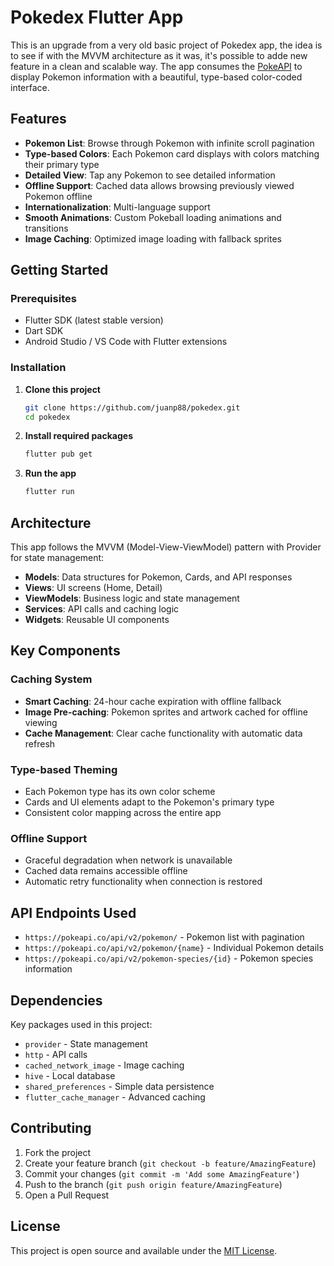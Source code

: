 # Pokedex Flutter App

This is an upgrade from a very old basic project of Pokedex app, the idea is to see if with the MVVM architecture as it was, it's possible to adde new feature in a clean and scalable way. The app consumes the [PokeAPI](https://pokeapi.co/api/v2/) to display Pokemon information with a beautiful, type-based color-coded interface.

## Features

- **Pokemon List**: Browse through Pokemon with infinite scroll pagination
- **Type-based Colors**: Each Pokemon card displays with colors matching their primary type
- **Detailed View**: Tap any Pokemon to see detailed information
- **Offline Support**: Cached data allows browsing previously viewed Pokemon offline
- **Internationalization**: Multi-language support
- **Smooth Animations**: Custom Pokeball loading animations and transitions
- **Image Caching**: Optimized image loading with fallback sprites

## Getting Started

### Prerequisites
- Flutter SDK (latest stable version)
- Dart SDK
- Android Studio / VS Code with Flutter extensions

### Installation

1. **Clone this project**
   ```bash
   git clone https://github.com/juanp88/pokedex.git
   cd pokedex
   ```

2. **Install required packages**
   ```bash
   flutter pub get
   ```

3. **Run the app**
   ```bash
   flutter run
   ```

## Architecture

This app follows the MVVM (Model-View-ViewModel) pattern with Provider for state management:

- **Models**: Data structures for Pokemon, Cards, and API responses
- **Views**: UI screens (Home, Detail)
- **ViewModels**: Business logic and state management
- **Services**: API calls and caching logic
- **Widgets**: Reusable UI components

## Key Components

### Caching System
- **Smart Caching**: 24-hour cache expiration with offline fallback
- **Image Pre-caching**: Pokemon sprites and artwork cached for offline viewing
- **Cache Management**: Clear cache functionality with automatic data refresh

### Type-based Theming
- Each Pokemon type has its own color scheme
- Cards and UI elements adapt to the Pokemon's primary type
- Consistent color mapping across the entire app

### Offline Support
- Graceful degradation when network is unavailable
- Cached data remains accessible offline
- Automatic retry functionality when connection is restored

## API Endpoints Used

- `https://pokeapi.co/api/v2/pokemon/` - Pokemon list with pagination
- `https://pokeapi.co/api/v2/pokemon/{name}` - Individual Pokemon details
- `https://pokeapi.co/api/v2/pokemon-species/{id}` - Pokemon species information

## Dependencies

Key packages used in this project:

- `provider` - State management
- `http` - API calls
- `cached_network_image` - Image caching
- `hive` - Local database
- `shared_preferences` - Simple data persistence
- `flutter_cache_manager` - Advanced caching

## Contributing

1. Fork the project
2. Create your feature branch (`git checkout -b feature/AmazingFeature`)
3. Commit your changes (`git commit -m 'Add some AmazingFeature'`)
4. Push to the branch (`git push origin feature/AmazingFeature`)
5. Open a Pull Request

## License

This project is open source and available under the [MIT License](LICENSE).
